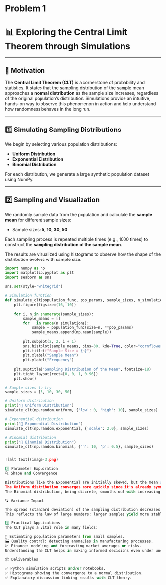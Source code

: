 # Problem 1
# 📊 Exploring the Central Limit Theorem through Simulations

---

## 🎯 Motivation

The **Central Limit Theorem (CLT)** is a cornerstone of probability and statistics. It states that the sampling distribution of the sample mean approaches a **normal distribution** as the sample size increases, regardless of the original population’s distribution. Simulations provide an intuitive, hands-on way to observe this phenomenon in action and help understand how randomness behaves in the long run.

---

## 1️⃣ Simulating Sampling Distributions

We begin by selecting various population distributions:

- **Uniform Distribution**
- **Exponential Distribution**
- **Binomial Distribution**

For each distribution, we generate a large synthetic population dataset using NumPy.

---

## 2️⃣ Sampling and Visualization

We randomly sample data from the population and calculate the **sample mean** for different sample sizes:

- Sample sizes: **5, 10, 30, 50**

Each sampling process is repeated multiple times (e.g., 1000 times) to construct the **sampling distribution of the sample mean**.

The results are visualized using histograms to observe how the shape of the distribution evolves with sample size.

```python
import numpy as np
import matplotlib.pyplot as plt
import seaborn as sns

sns.set(style="whitegrid")

# Simulation function
def simulate_clt(population_func, pop_params, sample_sizes, n_simulations=1000):
    plt.figure(figsize=(16, 10))
    
    for i, n in enumerate(sample_sizes):
        sample_means = []
        for _ in range(n_simulations):
            sample = population_func(size=n, **pop_params)
            sample_means.append(np.mean(sample))
        
        plt.subplot(2, 2, i + 1)
        sns.histplot(sample_means, bins=30, kde=True, color="cornflowerblue")
        plt.title(f"Sample Size = {n}")
        plt.xlabel("Sample Mean")
        plt.ylabel("Frequency")
    
    plt.suptitle("Sampling Distribution of the Mean", fontsize=18)
    plt.tight_layout(rect=[0, 0, 1, 0.96])
    plt.show()

# Sample sizes to try
sample_sizes = [5, 10, 30, 50]

# Uniform distribution
print("🔹 Uniform Distribution")
simulate_clt(np.random.uniform, {'low': 0, 'high': 10}, sample_sizes)

# Exponential distribution
print("🔹 Exponential Distribution")
simulate_clt(np.random.exponential, {'scale': 2.0}, sample_sizes)

# Binomial distribution
print("🔹 Binomial Distribution")
simulate_clt(np.random.binomial, {'n': 10, 'p': 0.5}, sample_sizes)


![alt text](image-3.png)

3️⃣ Parameter Exploration
🔍 Shape and Convergence

Distributions like the Exponential are initially skewed, but the mean's sampling distribution becomes more symmetric with larger sample sizes.
The Uniform distribution converges more quickly since it's already symmetric.
The Binomial distribution, being discrete, smooths out with increasing n.

🔍 Variance Impact

The spread (standard deviation) of the sampling distribution decreases as sample size increases.
This reflects the law of large numbers: larger samples yield more stable, accurate estimates of the population mean.

4️⃣ Practical Applications
The CLT plays a vital role in many fields:

📏 Estimating population parameters from small samples.
🏭 Quality control: detecting anomalies in manufacturing processes.
💹 Finance: modeling and forecasting market averages or risks.
Understanding the CLT helps in making informed decisions even under uncertainty, by using averages from random samples.

📦 Deliverables

✅ Python simulation scripts and/or notebooks.
✅ Histograms showing the convergence to a normal distribution.
✅ Explanatory discussion linking results with CLT theory.




